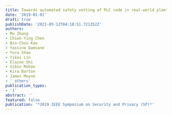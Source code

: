 ```yaml
---
title: Towards automated safety vetting of PLC code in real-world plants
date: '2019-01-01'
draft: true
publishDate: '2021-05-12T04:18:51.721352Z'
authors:
- Mu Zhang
- Chien-Ying Chen
- Bin-Chou Kao
- Yassine Qamsane
- Yuru Shao
- Yikai Lin
- Elaine Shi
- Sibin Mohan
- Kira Barton
- James Moyne
- ' others'
publication_types:
- '1'
abstract: ''
featured: false
publication: '*2019 IEEE Symposium on Security and Privacy (SP)*'
---
```


